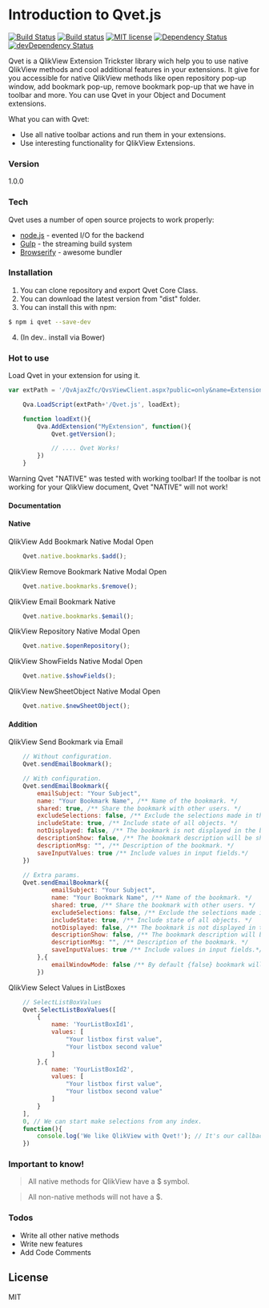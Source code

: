 # Introduction to Qvet.js

[![Build Status](https://travis-ci.org/vyakymenko/Qvet.js.svg?branch=master)](https://travis-ci.org/vyakymenko/Qvet.js)
[![Build status](https://ci.appveyor.com/api/projects/status/rkarsh6v33hpu5ec?svg=true)](https://ci.appveyor.com/project/vyakymenko/qvet-js)
[![MIT license](http://img.shields.io/badge/license-MIT-brightgreen.svg)](http://opensource.org/licenses/MIT)
[![Dependency Status](https://david-dm.org/vyakymenko/Qvet.js.svg)](https://david-dm.org/vyakymenko/Qvet.js)
[![devDependency Status](https://david-dm.org/vyakymenko/Qvet.js/dev-status.svg)](https://david-dm.org/vyakymenko/Qvet.js#info=devDependencies)


Qvet is a QlikView Extension Trickster library wich help you to use native QlikView methods and cool additional features in your extensions. 
It give for you accessible for native QlikView methods like open repository pop-up window, add bookmark pop-up, remove bookmark pop-up that we have in toolbar and more. 
You can use Qvet in your Object and Document extensions.

What you can with Qvet:
  - Use all native toolbar actions and run them in your extensions.
  - Use interesting functionality for QlikView Extensions.

### Version
1.0.0

### Tech

Qvet uses a number of open source projects to work properly:

* [node.js] - evented I/O for the backend
* [Gulp] - the streaming build system
* [Browserify] - awesome bundler

### Installation
1. You can clone repository and export Qvet Core Class.
2. You can download the latest version from "dist" folder.
3. You can install this with npm:
```sh
$ npm i qvet --save-dev
```
4. (In dev.. install via Bower)

### Hot to use

Load Qvet in your extension for using it.

```javascript
var extPath = '/QvAjaxZfc/QvsViewClient.aspx?public=only&name=Extensions/MyExtension';

    Qva.LoadScript(extPath+'/Qvet.js', loadExt);

    function loadExt(){
        Qva.AddExtension("MyExtension", function(){
            Qvet.getVersion();

            // .... Qvet Works!
        })
    }
```

Warning Qvet "NATIVE" was tested with working toolbar!
If the toolbar is not working for your QlikView document, Qvet "NATIVE" will not work!

#### Documentation

#### Native
QlikView Add Bookmark Native Modal Open
```javascript
    Qvet.native.bookmarks.$add();
```
QlikView Remove Bookmark Native Modal Open
```javascript
    Qvet.native.bookmarks.$remove();
```
QlikView Email Bookmark Native
```javascript
    Qvet.native.bookmarks.$email();
```
QlikView Repository Native Modal Open
```javascript
    Qvet.native.$openRepository();
```
QlikView ShowFields Native Modal Open
```javascript
    Qvet.native.$showFields();
```
QlikView NewSheetObject Native Modal Open
```javascript
    Qvet.native.$newSheetObject();
```

#### Addition
QlikView Send Bookmark via Email
```javascript
    // Without configuration.
    Qvet.sendEmailBookmark();

    // With configuration.
    Qvet.sendEmailBookmark({
		emailSubject: "Your Subject",
		name: "Your Bookmark Name", /** Name of the bookmark. */
		shared: true, /** Share the bookmark with other users. */
		excludeSelections: false, /** Exclude the selections made in the application. */
		includeState: true, /** Include state of all objects. */
		notDisplayed: false, /** The bookmark is not displayed in the bookmark list but is still selectable in code or via url. */
		descriptionShow: false, /** The bookmark description will be shown in a message when the bookmark is selected. */
		descriptionMsg: "", /** Description of the bookmark. */
		saveInputValues: true /** Include values in input fields.*/
	})
	
    // Extra params.
    Qvet.sendEmailBookmark({
    		emailSubject: "Your Subject",
    		name: "Your Bookmark Name", /** Name of the bookmark. */
    		shared: true, /** Share the bookmark with other users. */
    		excludeSelections: false, /** Exclude the selections made in the application. */
    		includeState: true, /** Include state of all objects. */
    		notDisplayed: false, /** The bookmark is not displayed in the bookmark list but is still selectable in code or via url. */
    		descriptionShow: false, /** The bookmark description will be shown in a message when the bookmark is selected. */
    		descriptionMsg: "", /** Description of the bookmark. */
    		saveInputValues: true /** Include values in input fields.*/
    	},{
    	    emailWindowMode: false /** By default {false} bookmark will open email in new window, but you can change it to {true} and email window will be opened on same domain. */
        })
```

QlikView Select Values in ListBoxes
```javascript
    // SelectListBoxValues 
    Qvet.SelectListBoxValues([
        {
            name: 'YourListBoxId1',
            values: [
                "Your listbox first value",
                "Your listbox second value"
            ]
        },{
            name: 'YourListBoxId2',
            values: [
                "Your listbox first value",
                "Your listbox second value"
            ]
        }
    ],
    0, // We can start make selections from any index.  
    function(){
        console.log('We like QlikView with Qvet!'); // It's our callback!
    })
```

### Important to know!
> All native methods for QlikView have a $ symbol.

> All non-native methods will not have a $.

### Todos

 - Write all other native methods
 - Write new features
 - Add Code Comments

License
----

MIT

   [node.js]: <https://nodejs.org>
   [Gulp]: <http://gulpjs.com>
   [Browserify]: <http://browserify.org/>
